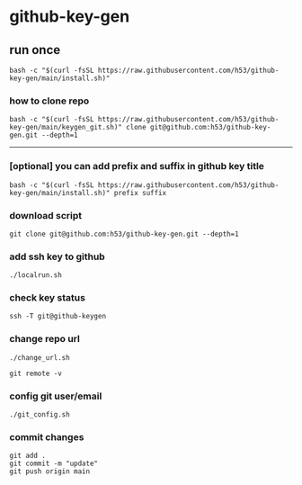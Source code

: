 # github-key-gen

## run once
```
bash -c "$(curl -fsSL https://raw.githubusercontent.com/h53/github-key-gen/main/install.sh)"
```

### how to clone repo
```
bash -c "$(curl -fsSL https://raw.githubusercontent.com/h53/github-key-gen/main/keygen_git.sh)" clone git@github.com:h53/github-key-gen.git --depth=1
```
---

### [optional] you can add prefix and suffix in github key title
```
bash -c "$(curl -fsSL https://raw.githubusercontent.com/h53/github-key-gen/main/install.sh)" prefix suffix
```

### download script
```
git clone git@github.com:h53/github-key-gen.git --depth=1
```

### add ssh key to github
```
./localrun.sh
```

### check key status
```
ssh -T git@github-keygen
```

### change repo url
```
./change_url.sh

git remote -v
```

### config git user/email
```
./git_config.sh
```

### commit changes
```
git add .
git commit -m "update"
git push origin main
```

